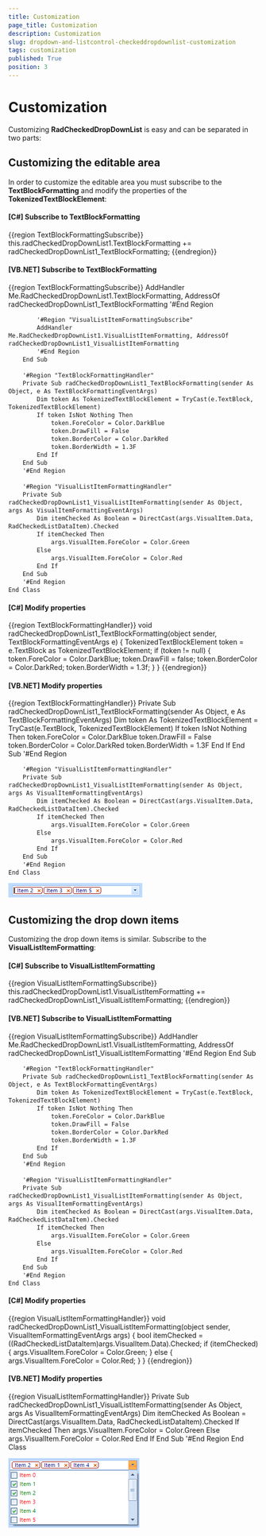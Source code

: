 ```yaml
---
title: Customization
page_title: Customization
description: Customization
slug: dropdown-and-listcontrol-checkeddropdownlist-customization
tags: customization
published: True
position: 3
---
```


# Customization



Customizing __RadCheckedDropDownList__ is easy and can be separated in two parts:
      

## Customizing the editable area

In order to customize the editable area you must subscribe to the __TextBlockFormatting__ and modify the properties of the __TokenizedTextBlockElement__:
        

#### __[C#] Subscribe to TextBlockFormatting__

{{region TextBlockFormattingSubscribe}}
	            this.radCheckedDropDownList1.TextBlockFormatting += radCheckedDropDownList1_TextBlockFormatting;
	{{endregion}}



#### __[VB.NET] Subscribe to TextBlockFormatting__

{{region TextBlockFormattingSubscribe}}
	        AddHandler Me.RadCheckedDropDownList1.TextBlockFormatting, AddressOf radCheckedDropDownList1_TextBlockFormatting
	        '#End Region
	
	        '#Region "VisualListItemFormattingSubscribe"
	        AddHandler Me.RadCheckedDropDownList1.VisualListItemFormatting, AddressOf radCheckedDropDownList1_VisualListItemFormatting
	        '#End Region
	    End Sub
	
	    '#Region "TextBlockFormattingHandler"
	    Private Sub radCheckedDropDownList1_TextBlockFormatting(sender As Object, e As TextBlockFormattingEventArgs)
	        Dim token As TokenizedTextBlockElement = TryCast(e.TextBlock, TokenizedTextBlockElement)
	        If token IsNot Nothing Then
	            token.ForeColor = Color.DarkBlue
	            token.DrawFill = False
	            token.BorderColor = Color.DarkRed
	            token.BorderWidth = 1.3F
	        End If
	    End Sub
	    '#End Region
	
	    '#Region "VisualListItemFormattingHandler"
	    Private Sub radCheckedDropDownList1_VisualListItemFormatting(sender As Object, args As VisualItemFormattingEventArgs)
	        Dim itemChecked As Boolean = DirectCast(args.VisualItem.Data, RadCheckedListDataItem).Checked
	        If itemChecked Then
	            args.VisualItem.ForeColor = Color.Green
	        Else
	            args.VisualItem.ForeColor = Color.Red
	        End If
	    End Sub
	    '#End Region
	End Class



#### __[C#] Modify properties__

{{region TextBlockFormattingHandler}}
	        void radCheckedDropDownList1_TextBlockFormatting(object sender, TextBlockFormattingEventArgs e)
	        {
	            TokenizedTextBlockElement token = e.TextBlock as TokenizedTextBlockElement;
	            if (token != null)
	            {
	                token.ForeColor = Color.DarkBlue;
	                token.DrawFill = false;
	                token.BorderColor = Color.DarkRed;
	                token.BorderWidth = 1.3f;
	            }
	        }
	{{endregion}}



#### __[VB.NET] Modify properties__

{{region TextBlockFormattingHandler}}
	    Private Sub radCheckedDropDownList1_TextBlockFormatting(sender As Object, e As TextBlockFormattingEventArgs)
	        Dim token As TokenizedTextBlockElement = TryCast(e.TextBlock, TokenizedTextBlockElement)
	        If token IsNot Nothing Then
	            token.ForeColor = Color.DarkBlue
	            token.DrawFill = False
	            token.BorderColor = Color.DarkRed
	            token.BorderWidth = 1.3F
	        End If
	    End Sub
	    '#End Region
	
	    '#Region "VisualListItemFormattingHandler"
	    Private Sub radCheckedDropDownList1_VisualListItemFormatting(sender As Object, args As VisualItemFormattingEventArgs)
	        Dim itemChecked As Boolean = DirectCast(args.VisualItem.Data, RadCheckedListDataItem).Checked
	        If itemChecked Then
	            args.VisualItem.ForeColor = Color.Green
	        Else
	            args.VisualItem.ForeColor = Color.Red
	        End If
	    End Sub
	    '#End Region
	End Class

![dropdown-and-listcontrol-checkeddropdownlist-customization 001](images/dropdown-and-listcontrol-checkeddropdownlist-customization001.png)

## Customizing the drop down items

Customizing the drop down items is similar. Subscribe to the __VisualListItemFormatting__:
        

#### __[C#] Subscribe to VisualListItemFormatting__

{{region VisualListItemFormattingSubscribe}}
	            this.radCheckedDropDownList1.VisualListItemFormatting += radCheckedDropDownList1_VisualListItemFormatting;
	{{endregion}}



#### __[VB.NET] Subscribe to VisualListItemFormatting__

{{region VisualListItemFormattingSubscribe}}
	        AddHandler Me.RadCheckedDropDownList1.VisualListItemFormatting, AddressOf radCheckedDropDownList1_VisualListItemFormatting
	        '#End Region
	    End Sub
	
	    '#Region "TextBlockFormattingHandler"
	    Private Sub radCheckedDropDownList1_TextBlockFormatting(sender As Object, e As TextBlockFormattingEventArgs)
	        Dim token As TokenizedTextBlockElement = TryCast(e.TextBlock, TokenizedTextBlockElement)
	        If token IsNot Nothing Then
	            token.ForeColor = Color.DarkBlue
	            token.DrawFill = False
	            token.BorderColor = Color.DarkRed
	            token.BorderWidth = 1.3F
	        End If
	    End Sub
	    '#End Region
	
	    '#Region "VisualListItemFormattingHandler"
	    Private Sub radCheckedDropDownList1_VisualListItemFormatting(sender As Object, args As VisualItemFormattingEventArgs)
	        Dim itemChecked As Boolean = DirectCast(args.VisualItem.Data, RadCheckedListDataItem).Checked
	        If itemChecked Then
	            args.VisualItem.ForeColor = Color.Green
	        Else
	            args.VisualItem.ForeColor = Color.Red
	        End If
	    End Sub
	    '#End Region
	End Class



#### __[C#] Modify properties__

{{region VisualListItemFormattingHandler}}
	        void radCheckedDropDownList1_VisualListItemFormatting(object sender, VisualItemFormattingEventArgs args)
	        {
	            bool itemChecked = ((RadCheckedListDataItem)args.VisualItem.Data).Checked;
	            if (itemChecked)
	            {
	                args.VisualItem.ForeColor = Color.Green;
	            }
	            else
	            {
	                args.VisualItem.ForeColor = Color.Red;
	            }
	        }
	{{endregion}}



#### __[VB.NET] Modify properties__

{{region VisualListItemFormattingHandler}}
	    Private Sub radCheckedDropDownList1_VisualListItemFormatting(sender As Object, args As VisualItemFormattingEventArgs)
	        Dim itemChecked As Boolean = DirectCast(args.VisualItem.Data, RadCheckedListDataItem).Checked
	        If itemChecked Then
	            args.VisualItem.ForeColor = Color.Green
	        Else
	            args.VisualItem.ForeColor = Color.Red
	        End If
	    End Sub
	    '#End Region
	End Class

![dropdown-and-listcontrol-checkeddropdownlist-customization 002](images/dropdown-and-listcontrol-checkeddropdownlist-customization002.png)
